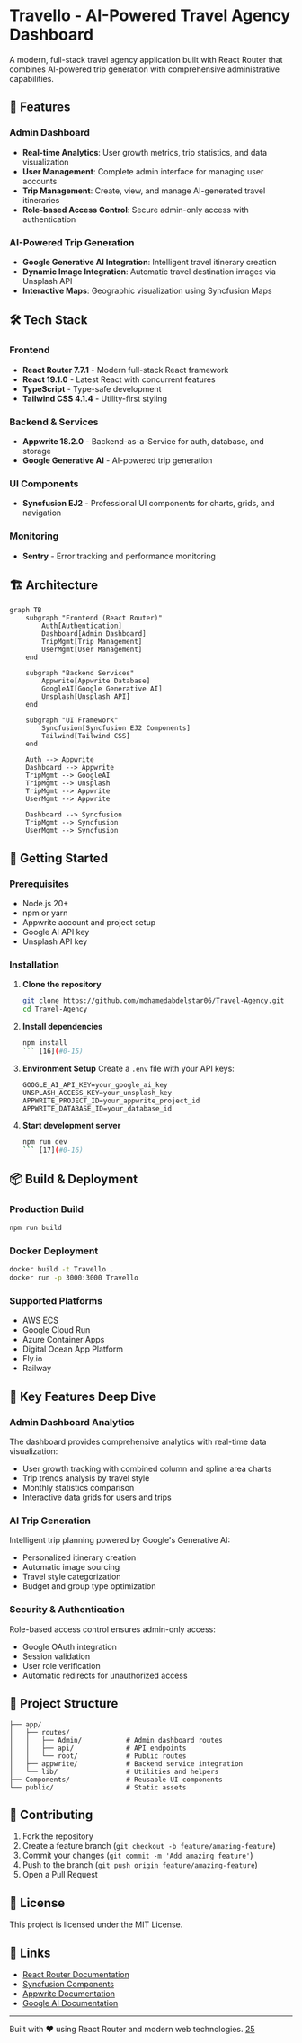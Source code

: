
# Travello - AI-Powered Travel Agency Dashboard

A modern, full-stack travel agency application built with React Router that combines AI-powered trip generation with comprehensive administrative capabilities. 
## 🚀 Features

### Admin Dashboard
- **Real-time Analytics**: User growth metrics, trip statistics, and data visualization 
- **User Management**: Complete admin interface for managing user accounts 
- **Trip Management**: Create, view, and manage AI-generated travel itineraries
- **Role-based Access Control**: Secure admin-only access with authentication 

### AI-Powered Trip Generation
- **Google Generative AI Integration**: Intelligent travel itinerary creation  
- **Dynamic Image Integration**: Automatic travel destination images via Unsplash API  
- **Interactive Maps**: Geographic visualization using Syncfusion Maps 

## 🛠️ Tech Stack

### Frontend
- **React Router 7.7.1** - Modern full-stack React framework
- **React 19.1.0** - Latest React with concurrent features 
- **TypeScript** - Type-safe development 
- **Tailwind CSS 4.1.4** - Utility-first styling 

### Backend & Services
- **Appwrite 18.2.0** - Backend-as-a-Service for auth, database, and storage
- **Google Generative AI** - AI-powered trip generation 

### UI Components
- **Syncfusion EJ2** - Professional UI components for charts, grids, and navigation 

### Monitoring
- **Sentry** - Error tracking and performance monitoring 

## 🏗️ Architecture

```mermaid
graph TB
    subgraph "Frontend (React Router)"
        Auth[Authentication]
        Dashboard[Admin Dashboard]
        TripMgmt[Trip Management]
        UserMgmt[User Management]
    end
    
    subgraph "Backend Services"
        Appwrite[Appwrite Database]
        GoogleAI[Google Generative AI]
        Unsplash[Unsplash API]
    end
    
    subgraph "UI Framework"
        Syncfusion[Syncfusion EJ2 Components]
        Tailwind[Tailwind CSS]
    end
    
    Auth --> Appwrite
    Dashboard --> Appwrite
    TripMgmt --> GoogleAI
    TripMgmt --> Unsplash
    TripMgmt --> Appwrite
    UserMgmt --> Appwrite
    
    Dashboard --> Syncfusion
    TripMgmt --> Syncfusion
    UserMgmt --> Syncfusion
```

## 🚦 Getting Started

### Prerequisites
- Node.js 20+ 
- npm or yarn
- Appwrite account and project setup
- Google AI API key
- Unsplash API key

### Installation

1. **Clone the repository**
   ```bash
   git clone https://github.com/mohamedabdelstar06/Travel-Agency.git
   cd Travel-Agency
   ```

2. **Install dependencies**
   ```bash
   npm install
   ``` [16](#0-15) 

3. **Environment Setup**
   Create a `.env` file with your API keys:
   ```env
   GOOGLE_AI_API_KEY=your_google_ai_key
   UNSPLASH_ACCESS_KEY=your_unsplash_key
   APPWRITE_PROJECT_ID=your_appwrite_project_id
   APPWRITE_DATABASE_ID=your_database_id
   ```

4. **Start development server**
   ```bash
   npm run dev
   ``` [17](#0-16) 

## 📦 Build & Deployment

### Production Build

```bash
npm run build
``` 

### Docker Deployment
```bash
docker build -t Travello .
docker run -p 3000:3000 Travello
``` 

### Supported Platforms
- AWS ECS
- Google Cloud Run  
- Azure Container Apps
- Digital Ocean App Platform
- Fly.io
- Railway 

## 🎯 Key Features Deep Dive

### Admin Dashboard Analytics
The dashboard provides comprehensive analytics with real-time data visualization: 

- User growth tracking with combined column and spline area charts
- Trip trends analysis by travel style
- Monthly statistics comparison
- Interactive data grids for users and trips

### AI Trip Generation
Intelligent trip planning powered by Google's Generative AI: 

- Personalized itinerary creation
- Automatic image sourcing
- Travel style categorization
- Budget and group type optimization

### Security & Authentication
Role-based access control ensures admin-only access: 

- Google OAuth integration
- Session validation
- User role verification
- Automatic redirects for unauthorized access

## 📁 Project Structure

```
├── app/
│   ├── routes/
│   │   ├── Admin/           # Admin dashboard routes
│   │   ├── api/             # API endpoints
│   │   └── root/            # Public routes
│   ├── appwrite/            # Backend service integration
│   └── lib/                 # Utilities and helpers
├── Components/              # Reusable UI components
└── public/                  # Static assets
``` 

## 🤝 Contributing

1. Fork the repository
2. Create a feature branch (`git checkout -b feature/amazing-feature`)
3. Commit your changes (`git commit -m 'Add amazing feature'`)
4. Push to the branch (`git push origin feature/amazing-feature`)
5. Open a Pull Request

## 📄 License

This project is licensed under the MIT License.

## 🔗 Links

- [React Router Documentation](https://reactrouter.com/)
- [Syncfusion Components](https://ej2.syncfusion.com/react/documentation/)
- [Appwrite Documentation](https://appwrite.io/docs)
- [Google AI Documentation](https://ai.google.dev/docs)

---

Built with ❤️ using React Router and modern web technologies. [25](#0-24) 
